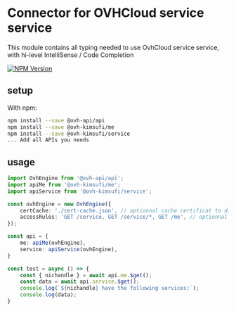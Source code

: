# Connector for OVHCloud service service

This module contains all typing needed to use OvhCloud service service, with hi-level IntelliSense / Code Completion

[![NPM Version](https://img.shields.io/npm/v/@ovh-kimsufi/service.svg?style=flat)](https://www.npmjs.org/package/@ovh-kimsufi/service)

## setup

With npm:
````bash
npm install --save @ovh-api/api
npm install --save @ovh-kimsufi/me
npm install --save @ovh-kimsufi/service
... Add all APIs you needs
````

## usage

````typescript
import OvhEngine from '@ovh-api/api';
import apiMe from '@ovh-kimsufi/me';
import apiService from '@ovh-kimsufi/service';

const ovhEngine = new OvhEngine({ 
    certCache: './cert-cache.json', // optionnal cache certificat to disk
    accessRules: 'GET /service, GET /service/*, GET /me', // optionnal limit the requested privileges.
});

const api = {
    me: apiMe(ovhEngine),
    service: apiService(ovhEngine),
}

const test = async () => {
    const { nichandle } = await api.me.$get();
    const data = await api.service.$get();
    console.log(`${nichandle} have the following services:`);
    console.log(data);
}

````